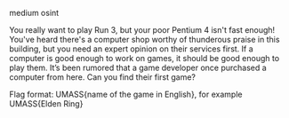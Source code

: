 medium osint

You really want to play Run 3, but your poor Pentium 4 isn't fast enough! You've heard there's a computer shop worthy of thunderous praise in this building, but you need an expert opinion on their services first. If a computer is good enough to work on games, it should be good enough to play them. It’s been rumored that a game developer once purchased a computer from here. Can you find their first game?

Flag format: UMASS{name of the game in English}, for example UMASS{Elden Ring}
